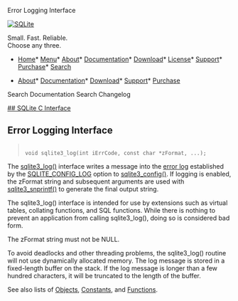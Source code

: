 




Error Logging Interface




[![SQLite](../images/sqlite370_banner.gif)](../index.html)


Small. Fast. Reliable.  
Choose any three.


* [Home](../index.html)* [Menu](javascript:void(0))* [About](../about.html)* [Documentation](../docs.html)* [Download](../download.html)* [License](../copyright.html)* [Support](../support.html)* [Purchase](../prosupport.html)* [Search](javascript:void(0))




* [About](../about.html)* [Documentation](../docs.html)* [Download](../download.html)* [Support](../support.html)* [Purchase](../prosupport.html)






Search Documentation
Search Changelog









[## SQLite C Interface](../c3ref/intro.html)
## Error Logging Interface




> ```
> 
> void sqlite3_log(int iErrCode, const char *zFormat, ...);
> 
> ```



The [sqlite3\_log()](../c3ref/log.html) interface writes a message into the [error log](../errlog.html)
established by the [SQLITE\_CONFIG\_LOG](../c3ref/c_config_covering_index_scan.html#sqliteconfiglog) option to [sqlite3\_config()](../c3ref/config.html).
If logging is enabled, the zFormat string and subsequent arguments are
used with [sqlite3\_snprintf()](../c3ref/mprintf.html) to generate the final output string.


The sqlite3\_log() interface is intended for use by extensions such as
virtual tables, collating functions, and SQL functions. While there is
nothing to prevent an application from calling sqlite3\_log(), doing so
is considered bad form.


The zFormat string must not be NULL.


To avoid deadlocks and other threading problems, the sqlite3\_log() routine
will not use dynamically allocated memory. The log message is stored in
a fixed\-length buffer on the stack. If the log message is longer than
a few hundred characters, it will be truncated to the length of the
buffer.


See also lists of
 [Objects](../c3ref/objlist.html),
 [Constants](../c3ref/constlist.html), and
 [Functions](../c3ref/funclist.html).


